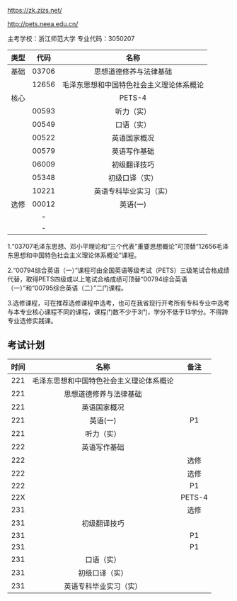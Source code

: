 https://zk.zjzs.net/

http://pets.neea.edu.cn/

主考学校：浙江师范大学
专业代码：3050207

|类型|代码|名称|
|:----------:|:----------:|:----------:|
|基础|03706|思想道德修养与法律基础|
| |12656|毛泽东思想和中国特色社会主义理论体系概论|
|核心| |PETS-4|
| |00593|听力（实）|
| |00549|口语（实）|
| |00522|英语国家概况|
| |00579|英语写作基础|
| |06009|初级翻译技巧|
| |05348|初级口译（实）|
| |10221|英语专科毕业实习（实）|
|选修|00012|英语(一)|
| |-| |
| |-| |

1.“03707毛泽东思想、邓小平理论和“三个代表”重要思想概论”可顶替“12656毛泽东思想和中国特色社会主义理论体系概论”课程。

2.“00794综合英语（一）”课程可由全国英语等级考试（PETS）三级笔试合格成绩代替，取得PETS四级或以上笔试合格成绩可顶替“00794综合英语（一）”和“00795综合英语（二）”二门课程。

3.选修课程，可在推荐选修课程中选考，也可在我省现行开考所有专科专业中选考与本专业核心课程不同的课程，课程门数不少于3门，学分不低于13学分。不得跨专业选修实践课。

## 考试计划

|时间|名称|备注|
|:----------:|:----------:|:----------:|
|221|毛泽东思想和中国特色社会主义理论体系概论| |
|221|思想道德修养与法律基础| |
|221|英语国家概况| |
|221|英语(一)|P1|
|221|听力（实）||
|222|英语写作基础| |
|222| |选修|
|222| |选修|
|222| |P1|
|22X| |PETS-4|
|231| |选修|
|231|初级翻译技巧| |
|231| |P1|
|231| |P1|
|231|口语（实）| |
|231|初级口译（实）| |
|231|英语专科毕业实习（实）| |
